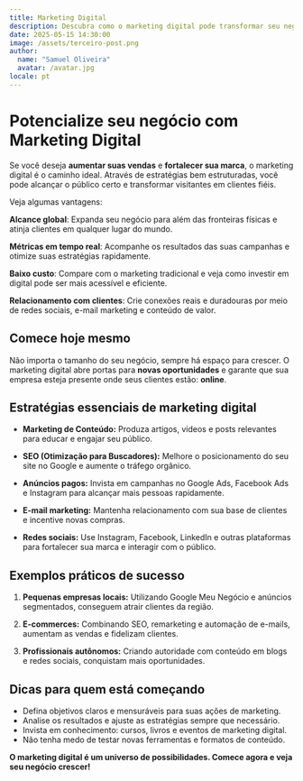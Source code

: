 ```yaml
---
title: Marketing Digital
description: Descubra como o marketing digital pode transformar seu negócio e atrair clientes de forma eficiente. Com estratégias certas, sua marca ganha visibilidade e aumenta as vendas.
date: 2025-05-15 14:30:00
image: /assets/terceiro-post.png
author:
  name: "Samuel Oliveira"
  avatar: /avatar.jpg
locale: pt
---
```


# Potencialize seu negócio com Marketing Digital

Se você deseja **aumentar suas vendas** e **fortalecer sua marca**, o marketing digital é o caminho ideal. Através de estratégias bem estruturadas, você pode alcançar o público certo e transformar visitantes em clientes fiéis.

Veja algumas vantagens:

**Alcance global**: Expanda seu negócio para além das fronteiras físicas e atinja clientes em qualquer lugar do mundo.

**Métricas em tempo real**: Acompanhe os resultados das suas campanhas e otimize suas estratégias rapidamente.

**Baixo custo**: Compare com o marketing tradicional e veja como investir em digital pode ser mais acessível e eficiente.

**Relacionamento com clientes**: Crie conexões reais e duradouras por meio de redes sociais, e-mail marketing e conteúdo de valor.

## Comece hoje mesmo

Não importa o tamanho do seu negócio, sempre há espaço para crescer. O marketing digital abre portas para **novas oportunidades** e garante que sua empresa esteja presente onde seus clientes estão: **online**.

## Estratégias essenciais de marketing digital

- **Marketing de Conteúdo:** Produza artigos, vídeos e posts relevantes para educar e engajar seu público.

- **SEO (Otimização para Buscadores):** Melhore o posicionamento do seu site no Google e aumente o tráfego orgânico.

- **Anúncios pagos:** Invista em campanhas no Google Ads, Facebook Ads e Instagram para alcançar mais pessoas rapidamente.

- **E-mail marketing:** Mantenha relacionamento com sua base de clientes e incentive novas compras.

- **Redes sociais:** Use Instagram, Facebook, LinkedIn e outras plataformas para fortalecer sua marca e interagir com o público.

## Exemplos práticos de sucesso

1. **Pequenas empresas locais:** Utilizando Google Meu Negócio e anúncios segmentados, conseguem atrair clientes da região.

2. **E-commerces:** Combinando SEO, remarketing e automação de e-mails, aumentam as vendas e fidelizam clientes.

3. **Profissionais autônomos:** Criando autoridade com conteúdo em blogs e redes sociais, conquistam mais oportunidades.

## Dicas para quem está começando

- Defina objetivos claros e mensuráveis para suas ações de marketing.
- Analise os resultados e ajuste as estratégias sempre que necessário.
- Invista em conhecimento: cursos, livros e eventos de marketing digital.
- Não tenha medo de testar novas ferramentas e formatos de conteúdo.

**O marketing digital é um universo de possibilidades. Comece agora e veja seu negócio crescer!**
